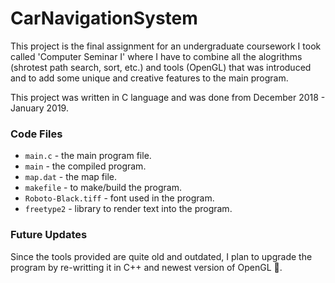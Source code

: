 # CarNavigationSystem

This project is the final assignment for an undergraduate coursework I took called 'Computer Seminar I' where I have to combine all the alogrithms (shrotest path search, sort, etc.) and tools (OpenGL) that was introduced and to add some unique and creative features to the main program.

This project was written in C language and was done from December 2018 - January 2019.

### Code Files

* `main.c` - the main program file.
* `main` - the compiled program.
* `map.dat` - the map file.
* `makefile` - to make/build the program.
* `Roboto-Black.tiff` - font used in the program.
* `freetype2` - library to render text into the program.

### Future Updates

Since the tools provided are quite old and outdated, I plan to upgrade the program by re-writting it in C++ and newest version of OpenGL 👀.

